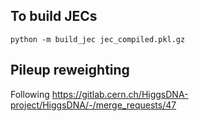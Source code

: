 ## To build JECs

```
python -m build_jec jec_compiled.pkl.gz 
```

## Pileup reweighting

Following https://gitlab.cern.ch/HiggsDNA-project/HiggsDNA/-/merge_requests/47
